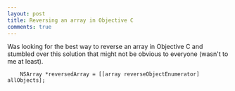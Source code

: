 ```yaml
---
layout: post
title: Reversing an array in Objective C
comments: true
---
```

Was looking for the best way to reverse an array in Objective C and stumbled over this solution that might not be obvious to everyone (wasn't to me at least).
``` objc
    NSArray *reversedArray = [[array reverseObjectEnumerator] allObjects];
```
